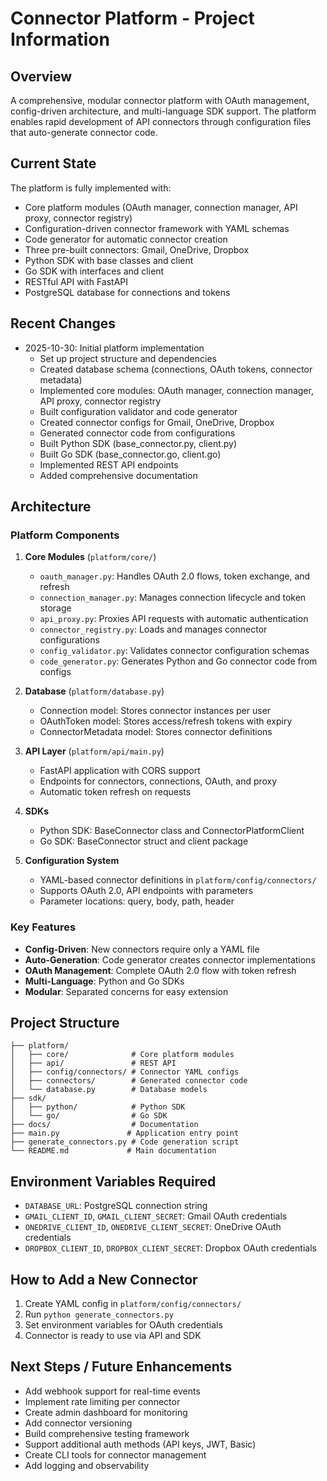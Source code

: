 # Connector Platform - Project Information

## Overview

A comprehensive, modular connector platform with OAuth management, config-driven architecture, and multi-language SDK support. The platform enables rapid development of API connectors through configuration files that auto-generate connector code.

## Current State

The platform is fully implemented with:
- Core platform modules (OAuth manager, connection manager, API proxy, connector registry)
- Configuration-driven connector framework with YAML schemas
- Code generator for automatic connector creation
- Three pre-built connectors: Gmail, OneDrive, Dropbox
- Python SDK with base classes and client
- Go SDK with interfaces and client
- RESTful API with FastAPI
- PostgreSQL database for connections and tokens

## Recent Changes

- 2025-10-30: Initial platform implementation
  - Set up project structure and dependencies
  - Created database schema (connections, OAuth tokens, connector metadata)
  - Implemented core modules: OAuth manager, connection manager, API proxy, connector registry
  - Built configuration validator and code generator
  - Created connector configs for Gmail, OneDrive, Dropbox
  - Generated connector code from configurations
  - Built Python SDK (base_connector.py, client.py)
  - Built Go SDK (base_connector.go, client.go)
  - Implemented REST API endpoints
  - Added comprehensive documentation

## Architecture

### Platform Components

1. **Core Modules** (`platform/core/`)
   - `oauth_manager.py`: Handles OAuth 2.0 flows, token exchange, and refresh
   - `connection_manager.py`: Manages connection lifecycle and token storage
   - `api_proxy.py`: Proxies API requests with automatic authentication
   - `connector_registry.py`: Loads and manages connector configurations
   - `config_validator.py`: Validates connector configuration schemas
   - `code_generator.py`: Generates Python and Go connector code from configs

2. **Database** (`platform/database.py`)
   - Connection model: Stores connector instances per user
   - OAuthToken model: Stores access/refresh tokens with expiry
   - ConnectorMetadata model: Stores connector definitions

3. **API Layer** (`platform/api/main.py`)
   - FastAPI application with CORS support
   - Endpoints for connectors, connections, OAuth, and proxy
   - Automatic token refresh on requests

4. **SDKs**
   - Python SDK: BaseConnector class and ConnectorPlatformClient
   - Go SDK: BaseConnector struct and client package

5. **Configuration System**
   - YAML-based connector definitions in `platform/config/connectors/`
   - Supports OAuth 2.0, API endpoints with parameters
   - Parameter locations: query, body, path, header

### Key Features

- **Config-Driven**: New connectors require only a YAML file
- **Auto-Generation**: Code generator creates connector implementations
- **OAuth Management**: Complete OAuth 2.0 flow with token refresh
- **Multi-Language**: Python and Go SDKs
- **Modular**: Separated concerns for easy extension

## Project Structure

```
├── platform/
│   ├── core/              # Core platform modules
│   ├── api/               # REST API
│   ├── config/connectors/ # Connector YAML configs
│   ├── connectors/        # Generated connector code
│   └── database.py        # Database models
├── sdk/
│   ├── python/            # Python SDK
│   └── go/                # Go SDK
├── docs/                  # Documentation
├── main.py               # Application entry point
├── generate_connectors.py # Code generation script
└── README.md             # Main documentation
```

## Environment Variables Required

- `DATABASE_URL`: PostgreSQL connection string
- `GMAIL_CLIENT_ID`, `GMAIL_CLIENT_SECRET`: Gmail OAuth credentials
- `ONEDRIVE_CLIENT_ID`, `ONEDRIVE_CLIENT_SECRET`: OneDrive OAuth credentials
- `DROPBOX_CLIENT_ID`, `DROPBOX_CLIENT_SECRET`: Dropbox OAuth credentials

## How to Add a New Connector

1. Create YAML config in `platform/config/connectors/`
2. Run `python generate_connectors.py`
3. Set environment variables for OAuth credentials
4. Connector is ready to use via API and SDK

## Next Steps / Future Enhancements

- Add webhook support for real-time events
- Implement rate limiting per connector
- Create admin dashboard for monitoring
- Add connector versioning
- Build comprehensive testing framework
- Support additional auth methods (API keys, JWT, Basic)
- Create CLI tools for connector management
- Add logging and observability

